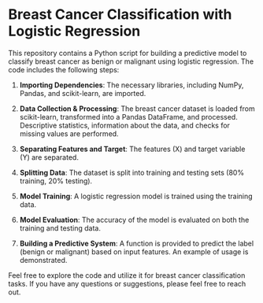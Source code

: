 # Breast Cancer Classification with Logistic Regression

This repository contains a Python script for building a predictive model to classify breast cancer as benign or malignant using logistic regression. The code includes the following steps:

1. **Importing Dependencies**: The necessary libraries, including NumPy, Pandas, and scikit-learn, are imported.

2. **Data Collection & Processing**: The breast cancer dataset is loaded from scikit-learn, transformed into a Pandas DataFrame, and processed. Descriptive statistics, information about the data, and checks for missing values are performed.

3. **Separating Features and Target**: The features (X) and target variable (Y) are separated.

4. **Splitting Data**: The dataset is split into training and testing sets (80% training, 20% testing).

5. **Model Training**: A logistic regression model is trained using the training data.

6. **Model Evaluation**: The accuracy of the model is evaluated on both the training and testing data.

7. **Building a Predictive System**: A function is provided to predict the label (benign or malignant) based on input features. An example of usage is demonstrated.

Feel free to explore the code and utilize it for breast cancer classification tasks. If you have any questions or suggestions, please feel free to reach out.
